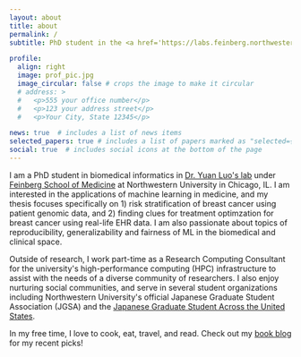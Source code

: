 ```yaml
---
layout: about
title: about
permalink: /
subtitle: PhD student in the <a href='https://labs.feinberg.northwestern.edu/luolab/'>Luo Lab</a>, Northwestern University, Chicago, IL

profile:
  align: right
  image: prof_pic.jpg
  image_circular: false # crops the image to make it circular
  # address: >
  #   <p>555 your office number</p>
  #   <p>123 your address street</p>
  #   <p>Your City, State 12345</p>

news: true  # includes a list of news items
selected_papers: true # includes a list of papers marked as "selected={true}"
social: true  # includes social icons at the bottom of the page
---
```


I am a PhD student in biomedical informatics in [Dr. Yuan Luo's lab](https://labs.feinberg.northwestern.edu/luolab/) under [Feinberg School of Medicine](https://www.feinberg.northwestern.edu/) at Northwestern University in Chicago, IL. I am interested in the applications of machine learning in medicine, and my thesis focuses specifically on 1) risk stratification of breast cancer using patient genomic data, and 2) finding clues for treatment optimzation for breast cancer using real-life EHR data. I am also passionate about topics of reproducibility, generalizability and fairness of ML in the biomedical and clinical space. 

Outside of research, I work part-time as a Research Computing Consultant for the university's high-performance computing (HPC) infrastructure to assist with the needs of a diverse community of researchers. I also enjoy nurturing social communities, and serve in several student organizations including Northwestern University's official Japanese Graduate Student Association (JGSA) and the [Japanese Graduate Student Across the United States](https://gakuiryugaku.net/). 

In my free time, I love to cook, eat, travel, and read. Check out my [book blog](https://sayadennis.github.io/blog/) for my recent picks! 

<!-- Write your biography here. Tell the world about yourself. Link to your favorite [subreddit](http://reddit.com). You can put a picture in, too. The code is already in, just name your picture `prof_pic.jpg` and put it in the `img/` folder.

Put your address / P.O. box / other info right below your picture. You can also disable any these elements by editing `profile` property of the YAML header of your `_pages/about.md`. Edit `_bibliography/papers.bib` and Jekyll will render your [publications page](/al-folio/publications/) automatically.

Link to your social media connections, too. This theme is set up to use [Font Awesome icons](http://fortawesome.github.io/Font-Awesome/) and [Academicons](https://jpswalsh.github.io/academicons/), like the ones below. Add your Facebook, Twitter, LinkedIn, Google Scholar, or just disable all of them. -->
